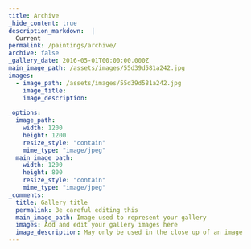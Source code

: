 ```yaml
---
title: Archive
_hide_content: true
description_markdown:  |
  Current
permalink: /paintings/archive/
archive: false
_gallery_date: 2016-05-01T00:00:00.000Z
main_image_path: /assets/images/55d39d581a242.jpg
images:            
  - image_path: /assets/images/55d39d581a242.jpg
    image_title: 
    image_description:   
          
_options:
  image_path:
    width: 1200
    height: 1200
    resize_style: "contain"
    mime_type: "image/jpeg"
  main_image_path:
    width: 1200
    height: 800
    resize_style: "contain"
    mime_type: "image/jpeg"
_comments:
  title: Gallery title
  permalink: Be careful editing this
  main_image_path: Image used to represent your gallery
  images: Add and edit your gallery images here
  image_description: May only be used in the close up of an image
---
```


